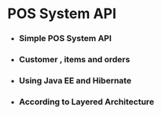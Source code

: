 <h1>POS System API</h1>

<ul>
    <li>
        <h3>Simple POS System API</h3>
    </li>
    <li>
        <h3>Customer , items and orders</h3>
    </li>
    <li>
        <h3>Using Java EE and Hibernate</h3>
    </li>
    <li>
        <h3>According to Layered Architecture</h3>
    </li>
</ul>
